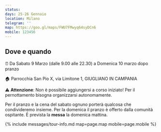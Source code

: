 ```yaml
---
status: 
days: 25-26 Gennaio
location: Milano
telegram: ''
map: https://goo.gl/maps/FWU7FMwyq64syDCn6
mobile: 123456
---
```


## Dove e quando

⏰  Da Sabato 9 Marzo (dalle 9.00 alle 22.30) a Domenica 10 marzo dopo pranzo

🏠 Parrocchia San Pio X, via Limitone 1, GIUGLIANO IN CAMPANIA

⚠️ **Attenzione**: Non è possibile aggiungersi a corso iniziato! Per il pernottamento bisogna organizzarsi autonomamente.

Per il pranzo e la cena del sabato ognuno porterà qualcosa che condivideremo insieme.  Per la domenica il pranzo è offerto dalla comunità ospitante. È prevista la **messa** la domenica mattina.

{% include messages/tour-info.md map=page.map mobile=page.mobile %}

